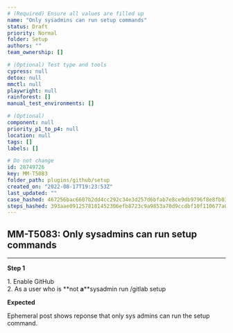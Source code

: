 ```yaml
---
# (Required) Ensure all values are filled up
name: "Only sysadmins can run setup commands"
status: Draft
priority: Normal
folder: Setup
authors: ""
team_ownership: []

# (Optional) Test type and tools
cypress: null
detox: null
mmctl: null
playwright: null
rainforest: []
manual_test_environments: []

# (Optional)
component: null
priority_p1_to_p4: null
location: null
tags: []
labels: []

# Do not change
id: 28749726
key: MM-T5083
folder_path: plugins/github/setup
created_on: "2022-08-17T19:23:53Z"
last_updated: ""
case_hashed: 467256bac6607b2dd4cc292c34e3d257d6bfab7e8ce9db9796f8e8fb03b91e911ca07df308092d6fa565b6fc096bd2d3
steps_hashed: 393aae0912578181452306efb8723c9a9853a70d9ccdbf10f110677a0e405eed98f4c94f90893a6a24703edfaf1a22f1
---
```


## MM-T5083: Only sysadmins can run setup commands

---

**Step 1**

1\. Enable GitHub\
2\. As a user who is \*\*not **a**\*\*sysadmin run /gitlab setup

**Expected**

Ephemeral post shows reponse that only sys admins can run the setup command.
